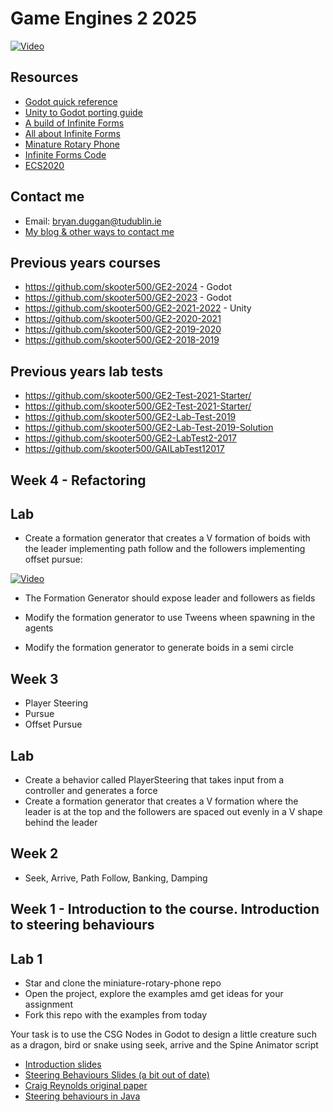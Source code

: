 # Game Engines 2 2025





[![Video](http://img.youtube.com/vi/2yy03ItDzlo/0.jpg)](http://www.youtube.com/watch?2yy03ItDzlo)

## Resources
- [Godot quick reference](https://github.com/skooter500/csresources/blob/master/godot_ref.md)
- [Unity to Godot porting guide](https://github.com/skooter500/csresources/blob/master/unity_to_godot.md)
- [A build of Infinite Forms](https://drive.google.com/file/d/1w24BcMAi6P1XmPc9D9ss6Lkro4KBvsMS/view?usp=sharing)
- [All about Infinite Forms](http://bryanduggan.org/forms)
- [Minature Rotary Phone](http://github.com/skooter500/miniature-rotary-phone)
- [Infinite Forms Code](http://github.com/skooter500/forms)
- [ECS2020](http://github.com/skooter500/ECS2020)

## Contact me
* Email: bryan.duggan@tudublin.ie
* [My blog & other ways to contact me](http://bryanduggan.org)

## Previous years courses
- https://github.com/skooter500/GE2-2024 - Godot
- https://github.com/skooter500/GE2-2023 - Godot
- https://github.com/skooter500/GE2-2021-2022 - Unity
- https://github.com/skooter500/GE2-2020-2021
- https://github.com/skooter500/GE2-2019-2020
- https://github.com/skooter500/GE2-2018-2019

## Previous years lab tests
- https://github.com/skooter500/GE2-Test-2021-Starter/
- https://github.com/skooter500/GE2-Test-2021-Starter/
- https://github.com/skooter500/GE2-Lab-Test-2019
- https://github.com/skooter500/GE2-Lab-Test-2019-Solution
- https://github.com/skooter500/GE2-LabTest2-2017
- https://github.com/skooter500/GAILabTest12017

## Week 4 - Refactoring

## Lab
- Create a formation generator that creates a V formation of boids with the leader implementing path follow and the followers implementing offset pursue:

[![Video](http://img.youtube.com/vi/bydalDzhCBY/0.jpg)](http://www.youtube.com/watch?bydalDzhCBY)

- The Formation Generator should expose leader and followers as fields

- Modify the formation generator to use Tweens wheen spawning in the agents
- Modify the formation generator to generate boids in a semi circle

## Week 3 
- Player Steering
- Pursue
- Offset Pursue

## Lab
- Create a behavior called PlayerSteering that takes input from a controller and generates a force
- Create a formation generator that creates a V formation where the leader is at the top and the followers are spaced out evenly in a V shape behind the leader

## Week 2
- Seek, Arrive, Path Follow, Banking, Damping

## Week 1 - Introduction to the course. Introduction to steering behaviours

## Lab 1
- Star and clone the miniature-rotary-phone repo
- Open the project, explore the examples amd get ideas for your assignment
- Fork this repo with the examples from today

Your task is to use the CSG Nodes in Godot to design a little creature such as a dragon, bird or snake using seek, arrive and the Spine Animator script 

- [Introduction slides](https://tudublin-my.sharepoint.com/:p:/g/personal/bryan_duggan_tudublin_ie/EVB8iHL_Cy1DvVT1BW5SSd8BiP7R3pY7lBQoMN8Tmq0isw?e=s1TB2n)
- [Steering Behaviours Slides (a bit out of date)](https://tudublin-my.sharepoint.com/:p:/g/personal/bryan_duggan_tudublin_ie/EZ-eFlMVQZBGtPEBoaqJuxMBK0R7lHtKNg4woI0H0MO0aA?e=h5cQ2s)
- [Craig Reynolds original paper](https://www.red3d.com/cwr/papers/1999/gdc99steer.pdf)
- [Steering behaviours in Java](https://www.red3d.com/cwr/steer/)
